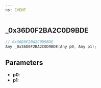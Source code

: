 ```yaml
---
ns: EVENT
---
```

## _0x36D0F2BA2C0D9BDE

```c
// 0x36D0F2BA2C0D9BDE
Any _0x36D0F2BA2C0D9BDE(Any p0, Any p1);
```

## Parameters
* **p0**:
* **p1**:
